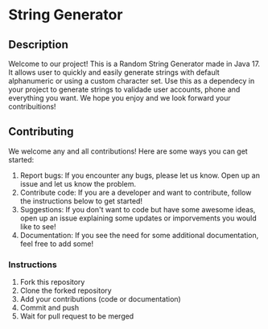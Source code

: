 # String Generator

## Description
Welcome to our project! This is a Random String Generator made in Java 17. It allows user to quickly and easily generate strings with default alphanumeric or using a custom character set. Use this as a dependecy in your project to generate strings to validade user accounts, phone and everything you want. We hope you enjoy and we look forward your contribuitions!

## Contributing
We welcome any and all contributions! Here are some ways you can get started:

1. Report bugs: If you encounter any bugs, please let us know. Open up an issue and let us know the problem.
1. Contribute code: If you are a developer and want to contribute, follow the instructions below to get started!
1. Suggestions: If you don't want to code but have some awesome ideas, open up an issue explaining some updates or imporvements you would like to see!
1. Documentation: If you see the need for some additional documentation, feel free to add some!

### Instructions
1. Fork this repository
1. Clone the forked repository
1. Add your contributions (code or documentation)
1. Commit and push
1. Wait for pull request to be merged
